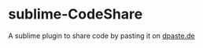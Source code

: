sublime-CodeShare
=================

A sublime plugin to share code by pasting it on [dpaste.de](https://dpaste.de/)

